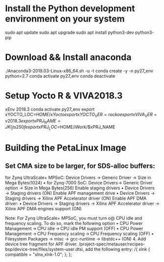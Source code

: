 
# Install the Python development environment on your system
sudo apt update
sudo apt upgrade
sudo apt install python3-dev python3-pip

# Download && Install anaconda
./Anaconda3-2019.03-Linux-x86_64.sh -u -t
conda create -y -n py27_env python=2.7
conda activate py27_env
conda deactivate

# Setup Yocto R & VIVA2018.3
xEnv 2018.3 
conda activate py27_env 
export xYOCTO_LOC=$HOME/xYocto   
export xYOCTO_VER=rocko 
export xVIVA_VER=v2018.3   
export xPRJ_NAME=JKI_jts250f  
export xPRJ_LOC=$HOME/iWork/$xPRJ_NAME 

# Building the PetaLinux Image
## Set CMA size to be larger, for SDS-alloc buffers:
for Zynq UltraScale+ MPSoC: Device Drivers -> Generic Driver -> Size in Mega Bytes(1024)
• for Zynq-7000 SoC: Device Drivers→ Generic Driver option → Size in Mega Bytes(256)
Enable staging drivers
• Device Drivers → Staging drivers (ON)
Enable APF management drive
• Device Drivers → Staging drivers → Xilinx APF Accelerator driver (ON)
Enable APF DMA driver:
• Device Drivers → Staging drivers → Xilinx APF Accelerator driver → Xilinx APF DMA
engines support (ON)

Note:
For Zynq UltraScale+ MPSoC, you must turn o@ CPU idle and frequency scaling. To do so, mark the
following option
• CPU Power Management → CPU idle → CPU idle PM support (OFF)
• CPU Power Management → CPU Frequency scaling → CPU Frequency scaling (OFF)
• Filesystem Packages -> misc -> gcc-runtime -> libstdc++ (ON)
4. Add device tree fragment for APF driver. 
/project-spec/metauser/recipes-bsp/device-tree/files/system-user.dtsi, add the following
entry:
/{
   xlnk {
       compatible = "xlnx,xlnk-1.0";
   };
};
